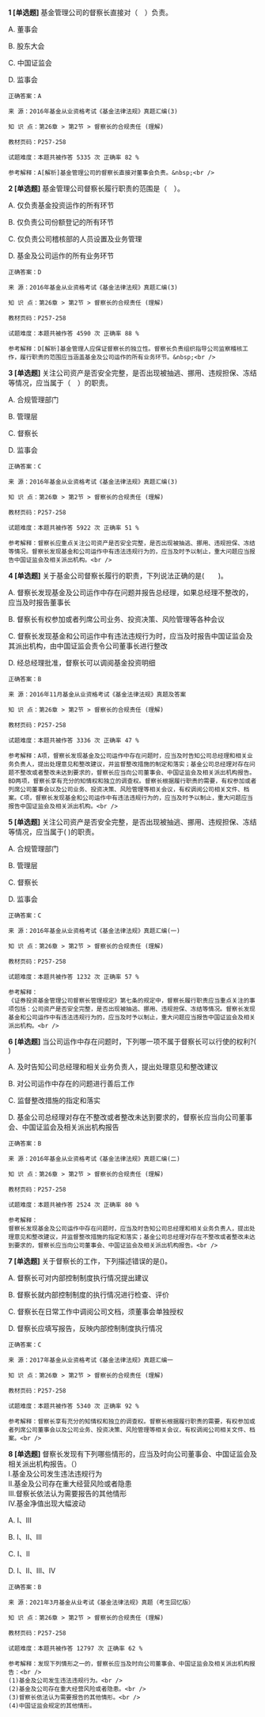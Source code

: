 **1 [单选题]** 基金管理公司的督察长直接对（　）负责。 

A. 董事会&nbsp;

B. 股东大会&nbsp;

C. 中国证监会&nbsp;

D. 监事会&nbsp;

```
正确答案：A

来 源：2016年基金从业资格考试《基金法律法规》真题汇编(3)

知 识 点：第26章 > 第2节 > 督察长的合规责任 (理解)

教材页码：P257-258

试题难度：本题共被作答 5335 次 正确率 82 %

参考解释：A[解析]基金管理公司的督察长直接对董事会负责。&nbsp;<br />

```


**2 [单选题]** 基金管理公司督察长履行职责的范围是（　）。 

A. 仅负责基金投资运作的所有环节&nbsp;

B. 仅负责公司份额登记的所有环节&nbsp;

C. 仅负责公司稽核部的人员设置及业务管理&nbsp;

D. 基金及公司运作的所有业务环节&nbsp;

```
正确答案：D

来 源：2016年基金从业资格考试《基金法律法规》真题汇编(3)

知 识 点：第26章 > 第2节 > 督察长的合规责任 (理解)

教材页码：P257-258

试题难度：本题共被作答 4590 次 正确率 88 %

参考解释：D[解析]基金管理人应保证督察长的独立性。督察长负责组织指导公司监察稽核工作，履行职责的范围应当涵盖基金及公司运作的所有业务环节。&nbsp;<br />

```


**3 [单选题]** 关注公司资产是否安全完整，是否出现被抽逃、挪用、违规担保、冻结等情况，应当属于（&emsp;）的职责。 

A. 合规管理部门&nbsp;

B. 管理层&nbsp;

C. 督察长&nbsp;

D. 监事会&nbsp;

```
正确答案：C

来 源：2016年基金从业资格考试《基金法律法规》真题汇编(3)

知 识 点：第26章 > 第2节 > 督察长的合规责任 (理解)

教材页码：P257-258

试题难度：本题共被作答 5922 次 正确率 51 %

参考解释：督察长应重点关注公司资产是否安全完整，是否出现被抽逃、挪用、违规担保、冻结等情况。督察长发现基金和公司运作中有违法违规行为的，应当及时予以制止，重大问题应当报告中国证监会及相关派出机构。<br />
```


**4 [单选题]** 关于基金公司督察长履行的职责，下列说法正确的是(&emsp;&emsp;)。

A. 督察长发现基金及公司运作中存在问题并报告总经理，如果总经理不整改的，应当及时报告董事长

B. 督察长有权参加或者列席公司业务、投资决策、风险管理等各种会议

C. 督察长发现基金和公司运作中有违法违规行为时，应当及时报告中国证监会及其派出机构，由中国证监会责令公司董事长进行整改

D. 经总经理批准，督察长可以调阅基金投资明细

```
正确答案：B

来 源：2016年11月基金从业资格考试《基金法律法规》真题及答案

知 识 点：第26章 > 第2节 > 督察长的合规责任 (理解)

教材页码：P257-258

试题难度：本题共被作答 3336 次 正确率 47 %

参考解释：A项，督察长发现基金及公司运作中存在问题时，应当及时告知公司总经理和相关业务负责人，提出处理意见和整改建议，并监督整改措施的制定和落实；基金公司总经理对存在问题不整改或者整改未达到要求的，督察长应当向公司董事会、中国证监会及相关派出机构报告。BD两项，督察长享有充分的知情权和独立的调查权。督察长根据履行职责的需要，有权参加或者列席公司董事会以及公司业务、投资决策、风险管理等相关会议，有权调阅公司相关文件、档案。C项，督察长发现基金和公司运作中有违法违规行为的，应当及时予以制止，重大问题应当报告中国证监会及相关派出机构。<br />
```


**5 [单选题]** 
关注公司资产是否安全完整，是否出现被抽逃、挪用、违规担保、冻结等情况，应当属于( )的职责。

A. 合规管理部门

B. 管理层

C. 督察长

D. 监事会

```
正确答案：C

来 源：2016年基金从业资格考试《基金法律法规》真题汇编(一)

知 识 点：第26章 > 第2节 > 督察长的合规责任 (理解)

教材页码：P257-258

试题难度：本题共被作答 1232 次 正确率 57 %

参考解释：
《证券投资基金管理公司督察长管理规定》第七条的规定中，督察长履行职责应当重点关注的事项包括：公司资产是否安全完整，是否出现被抽逃、挪用、违规担保、冻结等情况。督察长发现基金和公司运作中有违法违规行为的，应当及时予以制止，重大问题应当报告中国证监会及相关派出机构。<br />

```


**6 [单选题]** 
当公司运作中存在问题时，下列哪一项不属于督察长可以行使的权利?( )

A. 及时告知公司总经理和相关业务负责人，提出处理意见和整改建议

B. 对公司运作中存在的问题进行善后工作

C. 监督整改措施的指定和落实

D. 基金公司总经理对存在不整改或者整改未达到要求的，督察长应当向公司董事会、中国证监会及相关派出机构报告 

```
正确答案：B

来 源：2016年基金从业资格考试《基金法律法规》真题汇编(二)

知 识 点：第26章 > 第2节 > 督察长的合规责任 (理解)

教材页码：P257-258

试题难度：本题共被作答 2524 次 正确率 80 %

参考解释：
督察长发现基金及公司运作中存在问题时，应当及时告知公司总经理和相关业务负责人，提出处理意见和整改建议，并监督整改措施的指定和落实；基金公司总经理对存在不整改或者整改未达到要求的，督察长应当向公司董事会、中国证监会及相关派出机构报告。<br />

```


**7 [单选题]** 关于督察长的工作，下列描述错误的是()。

A. 督察长可对内部控制制度执行情况提出建议

B. 督察长就内部控制制度的执行情况进行检查、评价

C. 督察长在日常工作中调阅公司文档，须董事会单独授权

D. 督察长应填写报告，反映内部控制制度执行情况

```
正确答案：C

来 源：2017年基金从业资格考试《基金法律法规》真题汇编一

知 识 点：第26章 > 第2节 > 督察长的合规责任 (理解)

教材页码：P257-258

试题难度：本题共被作答 5340 次 正确率 92 %

参考解释：督察长享有充分的知情权和独立的调查权。督察长根据履行职责的需要，有权参加或者列席公司董事会以及公司业务、投资决策、风险管理等相关会议，有权调阅公司相关文件、档案。<br />
```


**8 [单选题]** 督察长发现有下列哪些情形的，应当及时向公司董事会、中国证监会及相关派出机构报告。（）<br />
I.基金及公司发生违法违规行为<br />
II.基金及公司存在重大经营风险或者隐患<br />
III.督察长依法认为需要报告的其他情形<br />
IV.基金净值出现大幅波动

A. I、III

B. I、II、III

C. I、II

D. I、II、III、IV

```
正确答案：B

来 源：2021年3月基金从业考试《基金法律法规》真题（考生回忆版）

知 识 点：第26章 > 第2节 > 督察长的合规责任 (理解)

教材页码：P257-258

试题难度：本题共被作答 12797 次 正确率 62 %

参考解释：发现下列情形之一的，督察长应当及时向公司董事会、中国证监会及相关派出机构报告：<br />
(1)基金及公司发生违法违规行为。<br />
(2)基金及公司存在重大经营风险或者隐患。<br />
(3)督察长依法认为需要报告的其他情形。<br />
(4)中国证监会规定的其他情形。
```

